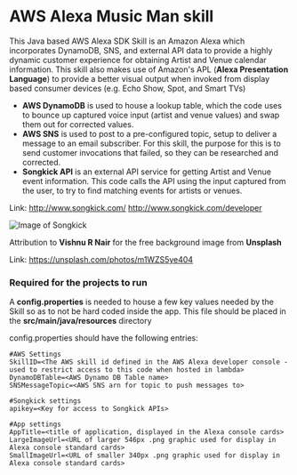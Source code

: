 # AWS Alexa Music Man skill

This Java based AWS Alexa SDK Skill is an Amazon Alexa which incorporates DynamoDB, SNS, and external API data to provide a highly
dynamic customer experience for obtaining Artist and Venue calendar information. 
This skill also makes use of Amazon's APL (**Alexa Presentation Language**) to provide a better visual output 
when invoked from display based consumer devices (e.g. Echo Show, Spot, and Smart TVs)

- **AWS DynamoDB** is used to house a lookup table, which the code uses to bounce up captured voice input (artist and venue values) and swap them out for 
corrected values. 
- **AWS SNS** is used to post to a pre-configured topic, setup to deliver a message to an email subscriber. For this skill, 
the purpose for this is to send customer invocations that failed, so they can be researched and corrected.
- **Songkick API** is an external API service for getting Artist and Venue event information. This code calls the API using the input captured
from the user, to try to find matching events for artists or venues. 

Link:  http://www.songkick.com/
http://www.songkick.com/developer

![Image of Songkick ](http://static.tumblr.com/yfms2o4/HKnl73h3y/logo_for_tumblr_fullname.png) 

Attribution to **Vishnu R Nair** for the free background image from **Unsplash**

Link: https://unsplash.com/photos/m1WZS5ye404


### Required for the projects to run
A **config.properties** is needed to house a few key values needed by the Skill so as to not
 be hard coded inside the app.  This file should be placed in the **src/main/java/resources** directory

config.properties should have the following entries:
```
#AWS Settings
SkillID=<The AWS skill id defined in the AWS Alexa developer console - used to restrict access to this code when hosted in lambda>
DynamoDBTable=<AWS Dynamo DB Table name>
SNSMessageTopic=<AWS SNS arn for topic to push messages to>

#Songkick settings
apikey=<Key for access to Songkick APIs>

#App settings
AppTitle=<title of application, displayed in the Alexa console cards>
LargeImageUrl=<URL of larger 546px .png graphic used for display in Alexa console standard cards>
SmallImageUrl=<URL of smaller 340px .png graphic used for display in Alexa console standard cards>
```

